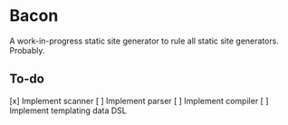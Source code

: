 # Bacon

A work-in-progress static site generator to rule all static site generators. Probably.

## To-do

[x] Implement scanner
[ ] Implement parser
[ ] Implement compiler
[ ] Implement templating data DSL